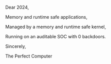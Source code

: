 Dear 2024,

Memory and runtime safe applications,

Managed by a memory and runtime safe kernel,

Running on an auditable SOC with 0 backdoors.

Sincerely,

  The Perfect Computer
